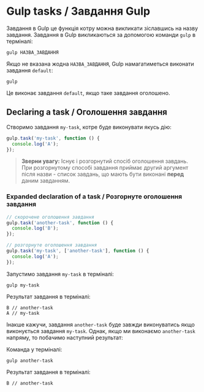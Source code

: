 # Gulp tasks / Завдання Gulp

Завдання в Gulp це функція котру можна викликати зіславшись на назву завдання. Завдання в Gulp викликаються за допомогою команди `gulp` в терміналі:

```
gulp НАЗВА_ЗАВДАННЯ
```

Якщо не вказана жодна `НАЗВА_ЗАВДАННЯ`, Gulp намагатиметься виконати завдання `default`:

```
gulp
```

Це виконає завдання `default`, якщо таке завдання оголошено.

## Declaring a task /  Оголошення завдання
Створимо завдання `my-task`, котре буде виконувати якусь дію:

```js
gulp.task('my-task', function () {
  console.log('A');
});
```

> **Зверни увагу:** Існує і розгорнутий спосіб оголошення завдань. При розгорнутому способі завдання приймає другий аргумент після назви - список завдань, що мають бути виконані **перед** даним завданням.

### Expanded declaration of a task / Розгорнуте оголошення завдання

```js
// скорочене оголошення завдання
gulp.task('another-task', function () {
  console.log('B');
});

// розгорнуте оголошення завдання
gulp.task('my-task', ['another-task'], function () {
  console.log('A');
});
```

Запустимо завдання `my-task` в терміналі:
```
gulp my-task
```

Результат завдання в терміналі:
```
B // another-task
A // my-task
```

Інакше кажучи, завдання `another-task` буде завжди виконуватись якщо виконується завдання `my-task`. Однак, якщо ми виконаємо `another-task` напряму, то побачимо наступний результат:

Команда у терміналі:
```
gulp another-task
```

Результат завдання в терміналі:
```
B // another-task
```
